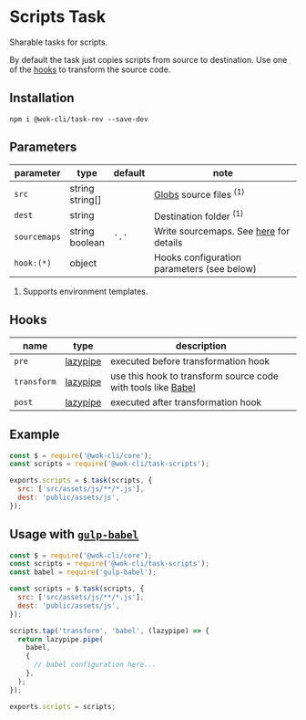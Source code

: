 # Scripts Task

Sharable tasks for scripts.

By default the task just copies scripts from source to destination. Use one of the [hooks](#hooks) to transform the source code.

## Installation

```
npm i @wok-cli/task-rev --save-dev
```

## Parameters

| parameter    | type               | default | note                                        |
| ------------ | ------------------ | ------- | ------------------------------------------- |
| `src`        | string<br>string[] |         | [Globs][1] source files <sup>(1)</sup>      |
| `dest`       | string             |         | Destination folder <sup>(1)</sup>           |
| `sourcemaps` | string<br>boolean  | `'.'`   | Write sourcemaps. See [here][2] for details |
| `hook:(*)`   | object             |         | Hooks configuration parameters (see below)  |

1. Supports environment templates.

[1]: https://gulpjs.com/docs/en/api/concepts#globs
[2]: https://gulpjs.com/docs/en/api/src#sourcemaps

## Hooks

| name        | type          | description                                                                         |
| ----------- | ------------- | ----------------------------------------------------------------------------------- |
| `pre`       | [lazypipe][1] | executed before transformation hook                                                 |
| `transform` | [lazypipe][1] | use this hook to transform source code with tools like [Babel](https://babeljs.io/) |
| `post`      | [lazypipe][1] | executed after transformation hook                                                  |

[1]: https://github.com/OverZealous/lazypipe

## Example

```js
const $ = require('@wok-cli/core');
const scripts = require('@wok-cli/task-scripts');

exports.scripts = $.task(scripts, {
  src: ['src/assets/js/**/*.js'],
  dest: 'public/assets/js',
});
```

## Usage with [`gulp-babel`](https://www.npmjs.com/package/gulp-babel)

```js
const $ = require('@wok-cli/core');
const scripts = require('@wok-cli/task-scripts');
const babel = require('gulp-babel');

const scripts = $.task(scripts, {
  src: ['src/assets/js/**/*.js'],
  dest: 'public/assets/js',
});

scripts.tap('transform', 'babel', (lazypipe) => {
  return lazypipe.pipe(
    babel,
    {
      // babel configuration here...
    },
  );
});

exports.scripts = scripts;
```
